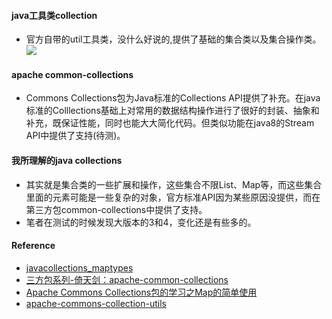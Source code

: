 #### java工具类collection
* 官方自带的util工具类，没什么好说的,提供了基础的集合类以及集合操作类。
![](https://github.com/kevien/javacode/blob/master/Collections/pic/commoncollectionsinterface.png)
#### apache common-collections
* Commons Collections包为Java标准的Collections API提供了补充。在java标准的Colllections基础上对常用的数据结构操作进行了很好的封装、抽象和补充，既保证性能，同时也能大大简化代码。但类似功能在java8的Stream API中提供了支持(待测)。
#### 我所理解的java collections
* 其实就是集合类的一些扩展和操作，这些集合不限List、Map等，而这些集合里面的元素可能是一些复杂的对象，官方标准API因为某些原因没提供，而在第三方包common-collections中提供了支持。
* 笔者在测试的时候发现大版本的3和4，变化还是有些多的。
#### Reference
* [javacollections_maptypes](http://www.vogella.com/tutorials/JavaCollections/article.html#javacollections_maptypes)
* [三方包系列-倚天剑：apache-common-collections](https://www.jianshu.com/p/c3c3ab2bad8d)
* [Apache Commons Collections包的学习之Map的简单使用](http://blinkfox.com/apache-commons-collectionsbao-de-xue-xi/)
* [apache-commons-collection-utils](http://www.baeldung.com/apache-commons-collection-utils)